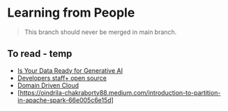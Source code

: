 # Learning from People

> This branch should never be merged in main branch.

## To read - temp

* [Is Your Data Ready for Generative AI](https://www.dataversity.net/is-your-data-ready-for-generative-ai/)
* [Developers staff+ open source](https://www.infoq.com/articles/developers-staff-plus-open-source)
* [Domain Driven Cloud](https://www.infoq.com/articles/domain-driven-cloud)
* [https://oindrila-chakraborty88.medium.com/introduction-to-partition-in-apache-spark-66e005c6e15d]
